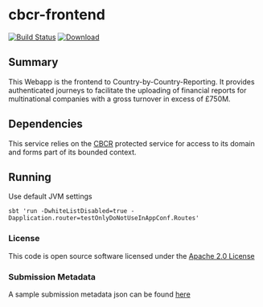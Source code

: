 # cbcr-frontend
 
[![Build Status](https://travis-ci.org/hmrc/cbcr-frontend.svg)](https://travis-ci.org/hmrc/cbcr-frontend) [ ![Download](https://api.bintray.com/packages/hmrc/releases/cbcr-frontend/images/download.svg) ](https://bintray.com/hmrc/releases/cbcr-frontend/_latestVersion)


## Summary

This Webapp is the frontend to Country-by-Country-Reporting. It provides authenticated journeys to facilitate the 
uploading of financial reports for multinational companies with a gross turnover in excess of £750M.

## Dependencies

This service relies on the [CBCR](/hmrc/cbcr) protected service for access to its domain and forms part of its bounded context. 

## Running

Use default JVM settings

```sbtshell
sbt 'run -DwhiteListDisabled=true -Dapplication.router=testOnlyDoNotUseInAppConf.Routes'
```

### License

This code is open source software licensed under the [Apache 2.0 License]("http://www.apache.org/licenses/LICENSE-2.0.html")

### Submission Metadata

A sample submission metadata json can be found [here](conf/docs/metadata.json)
